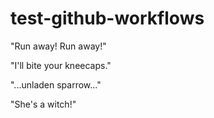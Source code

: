 # test-github-workflows

"Run away! Run away!"

"I'll bite your kneecaps."

"...unladen sparrow..."

"She's a witch!"
